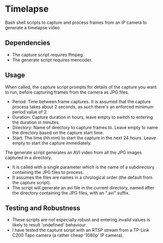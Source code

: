 # Timelapse
Bash shell scripts to capture and process frames from an IP camera to generate a timelapse video.

## Dependencies
- The capture script requires ffmpeg.
- The generate script requires mencoder.

## Usage
When called, the capture script prompts for details of the capture you want to run, before capturing frames from the camera as JPG files. 

- Period: Time between frame captures. It is assumed that the capture process takes about 2 seconds, as such there's an enforced minimum period value of 2.
- Duration: Capture duration in hours, leave empty to switch to entering the duration in minutes.
- Directory: Name of directory to capture frames to. Leave empty to name the directory based on the capture start time.
- Start: The time (hh:mm) to start the capture in the next 24 hours. Leave empty to start the capture immediately.

The generate script generates an AVI video from all the JPG images captured in a directory.
- It is called with a single parameter which is the name of a subdirectory containing the JPG files to process.
- It assumes the files are names in a chrological order (the default from the capture script).
- The script will generate an avi file in the current directory, named after the directory containing the JPG files, with an ".avi" suffix.

## Testing and Robustness
- These scripts are not especially robust and entering invalid values is likely to result 'undefined' behaviour.
- I have tested the capture script with an RTSP stream from a TP-Link C200 Tapo camera (a rather cheap '1080p' IP camera).
